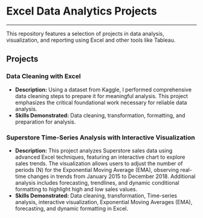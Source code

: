 # Excel Data Analytics Projects

---

This repository features a selection of projects in data analysis, visualization, and reporting using Excel and other tools like Tableau. 

## Projects

### **Data Cleaning with Excel**

- **Description:** Using a dataset from Kaggle, I performed comprehensive data cleaning steps to prepare it for meaningful analysis. This project emphasizes the critical foundational work necessary for reliable data analysis.
- **Skills Demonstrated:** Data cleaning, transformation, formatting, and preparation for analysis.

### **Superstore Time-Series Analysis with Interactive Visualization**

- **Description:** This project analyzes Superstore sales data using advanced Excel techniques, featuring an interactive chart to explore sales trends. The visualization allows users to adjust the number of periods (N) for the Exponential Moving Average (EMA), observing real-time changes in trends from January 2015 to December 2018. Additional analysis includes forecasting, trendlines, and dynamic conditional formatting to highlight high and low sales values.
- **Skills Demonstrated:** Data cleaning, transformation, Time-series analysis, interactive visualization, Exponential Moving Averages (EMA), forecasting, and dynamic formatting in Excel.
